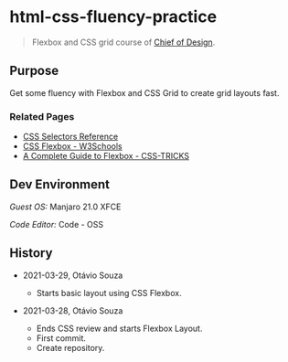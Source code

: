 # html-css-fluency-practice

> Flexbox and CSS grid course of [Chief of Design](https://www.chiefofdesign.com.br/).

## Purpose

Get some fluency with Flexbox and CSS Grid to create grid layouts fast.

### Related Pages
- [CSS Selectors Reference](https://www.w3schools.com/cssref/css_selectors.asp)
- [CSS Flexbox - W3Schools](https://www.w3schools.com/css/css3_flexbox.asp)
- [A Complete Guide to Flexbox - CSS-TRICKS](https://css-tricks.com/snippets/css/a-guide-to-flexbox/)

## Dev Environment

_Guest OS:_ Manjaro 21.0 XFCE

_Code Editor:_ Code - OSS

## History

- 2021-03-29, Otávio Souza
  - Starts basic layout using CSS Flexbox.

- 2021-03-28, Otávio Souza
  - Ends CSS review and starts Flexbox Layout.
  - First commit.
  - Create repository.